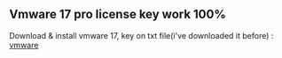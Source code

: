 ## Vmware 17 pro license key work 100%
Download & install vmware 17, key on txt file(i've downloaded it before) : [vmware](https://drive.google.com/file/d/1VRapTnSAcauxKIMYdaDJdgwiuD3blC9k/view?usp=drive_link)
